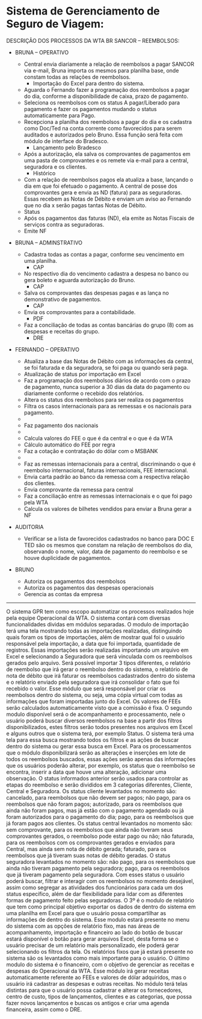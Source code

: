 # Sistema de Gerenciamento de Seguro de Viagem:

DESCRIÇÃO DOS PROCESSOS DA WTA BR
SANCOR – REEMBOLSOS:

- BRUNA – OPERATIVO
  - Central envia diariamente a relação de reembolsos a pagar SANCOR via e-mail, Bruna importa os mesmos para planilha base, onde constam todas as relações de reembolsos.
    - Importação do Excel para dentro do sistema.
  - Aguarda o Fernando fazer a programação dos reembolsos a pagar do dia, conforme a disponibilidade de caixa, prazo de pagamento.
  - Seleciona os reembolsos com os status A pagar/Liberado para pagamento e fazer os pagamentos mudando o status automaticamente para Pago.
  - Recepciona a planilha dos reembolsos a pagar do dia e os cadastra como Doc/Ted na conta corrente como favorecidos para serem auditados e autorizados pelo Bruno. Essa função será feita com módulo de interface do Bradesco.
    - Lançamento pelo Bradesco
  - Após a autorização, ela salva os comprovantes de pagamentos em uma pasta de comprovantes e os remete via e-mail para a central, seguradora e os clientes.
    - Histórico
  - Com a relação de reembolsos pagos ela atualiza a base, lançando o dia em que foi efetuado o pagamento. A central de posse dos comprovantes gera e envia as ND (fatura) para as seguradoras. Essas recebem as Notas de Débito e enviam um aviso ao Fernando que no dia x serão pagas tantas Notas de Débito.
  - Status
  - Após os pagamentos das faturas (ND), ela emite as Notas Fiscais de serviços contra as seguradoras.
  - Emite NF

- BRUNA – ADMINSTRATIVO
  - Cadastra todas as contas a pagar, conforme seu vencimento em uma planilha.
    - CAP
  - No respectivo dia do vencimento cadastra a despesa no banco ou gera boleto e aguarda autorização do Bruno.
    - CAP
  - Salva os comprovantes das despesas pagas e as lança no demonstrativo de pagamentos.
    - CAP
  - Envia os comprovantes para a contabilidade.
    - PDF
  - Faz a conciliação de todas as contas bancárias do grupo (8) com as despesas e receitas do grupo. 
    - DRE

- FERNANDO – OPERATIVO
  - Atualiza a base das Notas de Débito com as informações da central, se foi faturada e da seguradora, se foi paga ou quando será paga.
  - Atualização de status por importação em Excel
  - Faz a programação dos reembolsos diários de acordo com o prazo de pagamento, nunca superior a 30 dias da data do pagamento ou diariamente conforme o recebido dos relatórios.
  - Altera os status dos reembolsos para ser realiza os pagamentos
  - Filtra os casos internacionais para as remessas e os nacionais para pagamento.
  - 
  - Faz pagamento dos nacionais
  - 
  - Calcula valores do FEE o que é da central e o que é da WTA
  - Cálculo automático do FEE por regra
  - Faz a cotação e contratação do dólar com o MSBANK
  - 
  - Faz as remessas internacionais para a central, discriminando o que é reembolso internacional, faturas internacionais, FEE internacional.
  - Envia carta padrão ao banco da remessa com a respectiva relação dos clientes.
  - Envia comprovante da remessa para central
  - Faz a conciliação entre as remessas internacionais e o que foi pago pela WTA
  - Calcula os valores de bilhetes vendidos para enviar a Bruna gerar a NF
- AUDITORIA
  - Verificar se a lista de favorecidos cadastrados no banco para DOC E TED são os mesmos que constam na relação de reembolsos do dia, observando o nome, valor, data de pagamento do reembolso e se houve duplicidade de pagamentos.

- BRUNO
  - Autoriza os pagamentos dos reembolsos
  - Autoriza os pagamentos das despesas operacionais
  - Gerencia as contas da empresa
---
O sistema GPR tem como escopo automatizar os processos realizados hoje pela equipe Operacional da WTA. O sistema contará com diversas funcionalidades dividas em módulos separadas. O modulo de importação terá uma tela mostrando todas as importações realizadas, distinguindo quais foram os tipos de importações, além de mostrar qual foi o usuário responsável pela importação, a data que foi importada, quantidade de registros. Essas importações serão realizadas importando um arquivo em Excel e selecionando a Seguradora que será vinculada com os reembolsos gerados pelo arquivo. Será possível importar 3 tipos diferentes, o relatório de reembolso que irá gerar o reembolso dentro do sistema, o relatório de nota de débito que irá faturar os reembolsos cadastrados dentro do sistema e o relatório enviado pela seguradora que irá consolidar o fato que foi recebido o valor. Esse módulo que será responsável por criar os reembolsos dentro do sistema, ou seja, uma cópia virtual com todas as informações que foram importadas junto do Excel. Os valores de FEEs serão calculados automaticamente visto que a comissão é fixa.
O segundo modulo disponível será o de acompanhamento e processamento, nele o usuário poderá buscar diversos reembolsos na base a partir dos filtros disponibilizados, estes filtros serão todos presentes nos arquivos em Excel e alguns outros que o sistema terá, por exemplo Status. O sistema terá uma tela para essa busca mostrando todos os filtros e as ações de buscar dentro do sistema ou gerar essa busca em Excel. Para os processamentos que o módulo disponibilizará serão as alterações e inserções em lote de todos os reembolsos buscados, essas ações serão apenas das informações que os usuários poderão alterar, por exemplo, os status que o reembolso se encontra, inserir a data que houve uma alteração, adicionar uma observação. O status informados anterior serão usados para controlar as etapas do reembolso e serão divididos em 3 categorias diferentes, Cliente, Central e Seguradora. Os status cliente levantados no momento são: cancelado, para reembolsos que não devem ser pagos; não pago, para os reembolsos que não foram pagos; autorizado, para os reembolsos que ainda não foram pagos, mas já estão com o pagamento agendado ou já foram autorizados para o pagamento do dia; pago, para os reembolsos que já foram pagos aos clientes. Os status central levantados no momento são: sem comprovante, para os reembolsos que ainda não tiveram seus comprovantes gerados, o reembolso pode estar pago ou não; não faturada, para os reembolsos com os comprovantes gerados e enviados para Central, mas ainda sem nota de débito gerada; faturado, para os reembolsos que já tiveram suas notas de débito geradas. O status seguradora levantados no momento são: não pago, para os reembolsos que ainda não tiveram pagamento pela seguradora; pago, para os reembolsos que já tiveram pagamento pela seguradora. Com esses status o usuário poderá buscar, filtrar e interagir com os reembolsos no momento desejável, assim como segregar as atividades dos funcionários para cada um dos status específico, além de dar flexibilidade para lidar com as diferentes formas de pagamento feito pelas seguradoras.
O 3º é o modulo de relatório que tem como principal objetivo exportar os dados de dentro do sistema em uma planilha em Excel para que o usuário possa compartilhar as informações de dentro do sistema. Esse modulo estará presente no menu do sistema com as opções de relatório fixo, mas nas áreas de acompanhamento, importação e financeiro ao lado do botão de buscar estará disponível o botão para gerar arquivos Excel, desta forma se o usuário precisar de um relatório mais personalizado, ele poderá gerar selecionando os filtros da tela. Os relatórios fixos que já estará presente no sistema são os levantados como mais importante para o usuário.
O último modulo do sistema é o financeiro, com o objetivo de gerenciar as receitas e despesas do Operacional da WTA. Esse módulo irá gerar receitas automaticamente referente ao FEEs e valores de dólar adquiridos, mas o usuário irá cadastrar as despesas e outras receitas. No módulo terá telas distintas para que o usuário possa cadastrar e alterar os fornecedores, centro de custo, tipos de lançamentos, clientes e as categorias, que possa fazer novos lançamentos e buscas os antigos e criar uma agenda financeira, assim como o DRE.
